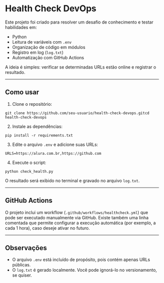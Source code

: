 # Health Check DevOps

Este projeto foi criado para resolver um desafio de conhecimento e testar habilidades em:

- Python
- Leitura de variáveis com `.env`
- Organização de código em módulos
- Registro em log (`log.txt`)
- Automatização com GitHub Actions

A ideia é simples: verificar se determinadas URLs estão online e registrar o resultado.

---

## Como usar

1. Clone o repositório:

```
git clone https://github.com/seu-usuario/health-check-devops.gitcd health-check-devops
```

2. Instale as dependências:

```
pip install -r requirements.txt
```

3. Edite o arquivo `.env` e adicione suas URLs:

```
URLS=https://alura.com.br,https://github.com
```

4. Execute o script:

```
python check_health.py
```

O resultado será exibido no terminal e gravado no arquivo `log.txt`.

---

## GitHub Actions

O projeto inclui um workflow (`.github/workflows/healthcheck.yml`) que pode ser executado manualmente via GitHub.
Existe também uma linha comentada que permite configurar a execução automática (por exemplo, a cada 1 hora), caso deseje ativar no futuro.

---

## Observações

- O arquivo `.env` está incluído de propósito, pois contém apenas URLs públicas.
- O `log.txt` é gerado localmente. Você pode ignorá-lo no versionamento, se quiser.
